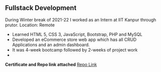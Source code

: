 <H2>Fullstack Development</h2>

During Winter break of 2021-22 I worked as an Intern at IIT Kanpur through prutor. Location: Remote
<ul>
  <li>Learned HTML 5, CSS 3, JavaScript, Bootstrap, PHP and MySQL</li>
  <li>Developed an eCommerce store web app which has all CRUD Applications and an admin dashboard.</li>
  <li>It was 4-week bootcamp followed by 2-weeks of project work<li>
</ul>

<b> Certificate and Repo link attached</b>
<a href="https://github.com/Aayushyaverma/Ayushya-Store">Repo Link</a>
